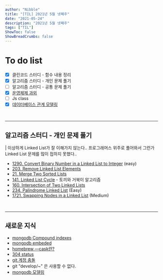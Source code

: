 ```yaml
---
author: "Nibble"
title: "[TIL] 2021년 5월 넷째주"
date: "2021-05-24"
description: "2021년 5월 넷째주"
tags: ["TIL"]
ShowToc: false
ShowBreadCrumbs: false
---
```


# To do list
- [x] 클린코드 스터디 - 함수 내용 정리
- [x] 알고리즘 스터디 - 개인 문제 풀기
- [ ] 알고리즘 스터디 - 공통 문제 풀기
- [x] [운영체제 과외](https://www.notion.so/nibble2/d8be445650e5468cbd9ae77dbb7861cd)
- [ ] Js class
- [x] [데이터베이스 관계 모델링](https://devhaks.github.io/2019/11/30/mongodb-model-relationships/)

<br />

---
## 알고리즘 스터디 - 개인 문제 풀기
| 이상하게 Linked List가 잘 이해가지 않는다.. 프로그래머스 위주로 풀어와서 그런가 Linked List 문제를 많이 접하지 못했다..

- [1290. Convert Binary Number in a Linked List to Integer](https://leetcode.com/problems/convert-binary-number-in-a-linked-list-to-integer/) (easy)
- [203. Remove Linked List Elements](https://leetcode.com/problems/remove-linked-list-elements/)
- [21. Merge Two Sorted Lists](https://leetcode.com/problems/merge-two-sorted-lists/)
- [141. Linked List Cycle](https://leetcode.com/problems/linked-list-cycle/) - 토끼와 거북이 알고리즘
- [160. Intersection of Two Linked Lists](https://leetcode.com/problems/intersection-of-two-linked-lists/)
- [234. Palindrome Linked List](https://leetcode.com/problems/palindrome-linked-list/) (Easy)
- [1721. Swapping Nodes in a Linked List](https://leetcode.com/problems/swapping-nodes-in-a-linked-list/) (Medium)

<br />

---

## 새로운 지식
- [mongodb Compound indexes](https://riptutorial.com/node-js/example/21090/indexes-in-models-)
- [mongodb embeded](https://docs.mongodb.com/manual/tutorial/model-referenced-one-to-many-relationships-between-documents/)
- [homebrew —cask란?](https://tagilog.tistory.com/576)
- [304 status](https://developer.mozilla.org/ko/docs/Web/HTTP/Status/304)
- [git 계정 충돌](https://raon0229.tistory.com/87)
- git "develop/~" 은 사용할 수 없다.
- [mongodb 모델링](https://devhaks.github.io/2019/11/30/mongodb-model-relationships/)